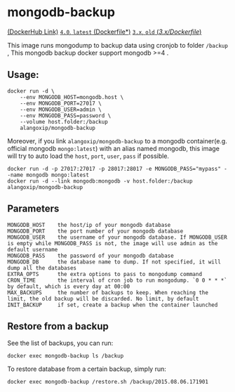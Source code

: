 # mongodb-backup

[(DockerHub Link)](https://hub.docker.com/r/alangoxip/mongodb-backup/)
[`4.0`, `latest` (Dockerfile*)](https://github.com/extralam/mongodb-backup/blob/master/Dockerfile)
[`3.x`, `old` (*3.x/Dockerfile*)](https://github.com/extralam/mongodb-backup/blob/master/3.x/Dockerfile)

This image runs mongodump to backup data using cronjob to folder `/backup` , This mongodb backup docker support mongodb >=4 . 

## Usage:

    docker run -d \
        --env MONGODB_HOST=mongodb.host \
        --env MONGODB_PORT=27017 \
        --env MONGODB_USER=admin \
        --env MONGODB_PASS=password \
        --volume host.folder:/backup
        alangoxip/mongodb-backup

Moreover, if you link `alangoxip/mongodb-backup` to a mongodb container(e.g. official mongodb `mongo:latest`) with an alias named mongodb, this image will try to auto load the `host`, `port`, `user`, `pass` if possible.

    docker run -d -p 27017:27017 -p 28017:28017 -e MONGODB_PASS="mypass" --name mongodb mongo:latest
    docker run -d --link mongodb:mongodb -v host.folder:/backup alangoxip/mongodb-backup

## Parameters

    MONGODB_HOST    the host/ip of your mongodb database
    MONGODB_PORT    the port number of your mongodb database
    MONGODB_USER    the username of your mongodb database. If MONGODB_USER is empty while MONGODB_PASS is not, the image will use admin as the default username
    MONGODB_PASS    the password of your mongodb database
    MONGODB_DB      the database name to dump. If not specified, it will dump all the databases
    EXTRA_OPTS      the extra options to pass to mongodump command
    CRON_TIME       the interval of cron job to run mongodump. `0 0 * * *` by default, which is every day at 00:00
    MAX_BACKUPS     the number of backups to keep. When reaching the limit, the old backup will be discarded. No limit, by default
    INIT_BACKUP     if set, create a backup when the container launched

## Restore from a backup

See the list of backups, you can run:

    docker exec mongodb-backup ls /backup

To restore database from a certain backup, simply run:

    docker exec mongodb-backup /restore.sh /backup/2015.08.06.171901
